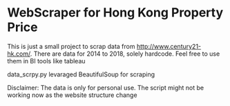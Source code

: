 # WebScraper for Hong Kong Property Price

This is just a small project to scrap data from http://www.century21-hk.com/. There are data for 2014 to 2018, solely hardcode. Feel free to use them in BI tools like tableau

data_scrpy.py levaraged BeautifulSoup for scraping

Disclaimer: The data is only for personal use. The script might not be working now as the website structure change
